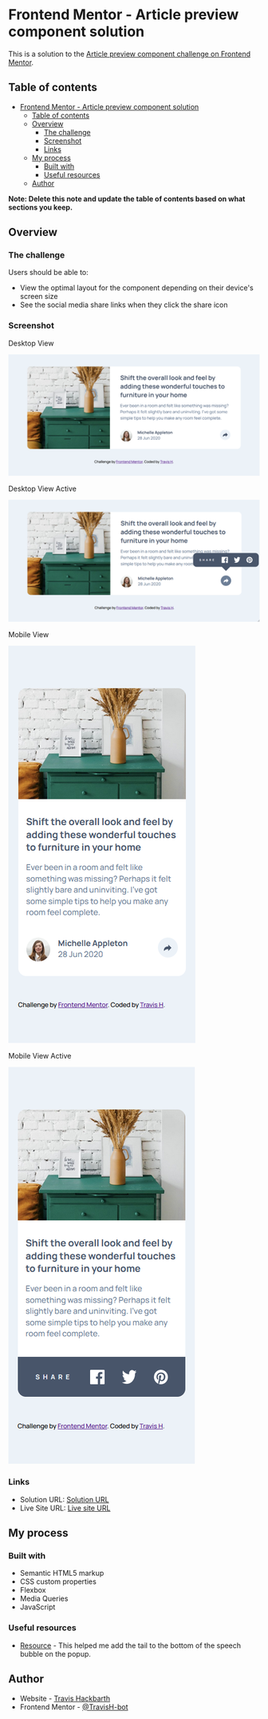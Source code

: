 # Frontend Mentor - Article preview component solution

This is a solution to the [Article preview component challenge on Frontend Mentor](https://www.frontendmentor.io/challenges/article-preview-component-dYBN_pYFT). 

## Table of contents

- [Frontend Mentor - Article preview component solution](#frontend-mentor---article-preview-component-solution)
  - [Table of contents](#table-of-contents)
  - [Overview](#overview)
    - [The challenge](#the-challenge)
    - [Screenshot](#screenshot)
    - [Links](#links)
  - [My process](#my-process)
    - [Built with](#built-with)
    - [Useful resources](#useful-resources)
  - [Author](#author)


**Note: Delete this note and update the table of contents based on what sections you keep.**

## Overview

### The challenge

Users should be able to:

- View the optimal layout for the component depending on their device's screen size
- See the social media share links when they click the share icon

### Screenshot

Desktop View

![](./images/article-preview-component-one.png)

Desktop View Active

![](./images/article-preview-component-two.png)

Mobile View

![](./images/article-preview-component-three.png)

Mobile View Active

![](./images/article-preview-component-four.png)

### Links

- Solution URL: [Solution URL](https://github.com/TravisH-bot/article-preview-component-master)
- Live Site URL: [Live site URL](https://travish-bot.github.io/article-preview-component-master/)

## My process

### Built with

- Semantic HTML5 markup
- CSS custom properties
- Flexbox
- Media Queries
- JavaScript

### Useful resources

- [Resource](https://codepen.io/code-boxx/pen/NWwJwbN) - This helped me add the tail to the bottom of the speech bubble on the popup.

## Author

- Website - [Travis Hackbarth](https://travish-bot.github.io/My-Portfolio/)
- Frontend Mentor - [@TravisH-bot](https://www.frontendmentor.io/profile/TravisH-bot)

